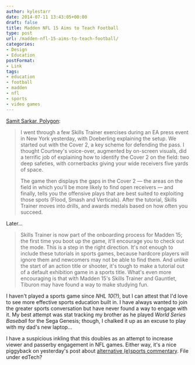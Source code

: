 ```yaml
---
author: kylestarr
date: 2014-07-11 13:43:05+00:00
draft: false
title: Madden NFL 15 Aims to Teach Football
type: post
url: /madden-nfl-15-aims-to-teach-football/
categories:
- Design
- Education
postFormat:
- Link
tags:
- education
- football
- madden
- nfl
- sports
- video games
---
```


[Samit Sarkar, Polygon](http://www.polygon.com/2014/7/11/5888425/madden-nfl-15-preview-tutorials-skills-trainer-gauntlet):


<blockquote>I went through a few Skills Trainer exercises during an EA press event in New York yesterday, with Doeberling explaining the setup. We started out with the Cover 2, a key scheme for defending the pass. I thought Courtney's voice-over, augmented by on-screen visuals, did a terrific job of explaining how to identify the Cover 2 on the field: two deep safeties, with cornerbacks giving your wide receivers five yards of space.

The game then displays the gaps in the Cover 2 — the areas on the field in which you'll be more likely to find open receivers — and finally, tells you the offensive plays that are best suited to exploiting those spots (Flood, Smash and Verticals). After the tutorial, Skills Trainer moves into drills, and awards medals based on how often you succeed.</blockquote>


Later...


<blockquote>Skills Trainer is now part of the onboarding process for Madden 15; the first time you boot up the game, it'll encourage you to check out the mode. This is a step in the right direction. It's not enough to include these tutorials in sports games, because hardcore players will ignore them and newcomers may not be able to find them. And unlike the start of an action title or shooter, it's tough to make a tutorial out of a default exhibition game in a sports title. What's even more encouraging is that with Madden 15's Skills Trainer and Gauntlet, Tiburon may have found a way to make studying fun.</blockquote>


I haven't played a sports game since _NHL 10_(?), but I can attest that I'd love to see more effective sports education built in. I have always wanted to join the greater sports conversation but have never found a way to engage with it. My best attempt was stat tracking my brother as he played _World Series Baseball_ for the Sega Genesis; though, I chalked it up as an excuse to play with my dad's new laptop...

I have a suspicious inkling that this doubles as an attempt to increase viewer and passerby engagement in NFL games. Either way, it's a nice piggyback on yesterday's post about [alternative (e)sports commentary](http://tsogaming.com/2014/07/10/dota-2-newcomers-broadcasts-at-ti4/). File under edTech?
